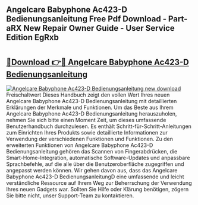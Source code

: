 ## Angelcare Babyphone Ac423-D Bedienungsanleitung Free Pdf Download - Part-aRX New Repair Owner Guide - User Service Edition EgRxb

# <h2><a href="http://df1uix.blite.top/?on=Angelcare+Babyphone+Ac423-D+Bedienungsanleitung">🔗Download 👉🔴 Angelcare Babyphone Ac423-D Bedienungsanleitung</a></h2>

[![Angelcare Babyphone Ac423-D Bedienungsanleitung new download](https://i.imgur.com/lujVjoI.png)](http://df1uix.blite.top/?on=Angelcare+Babyphone+Ac423-D+Bedienungsanleitung)
Freischaltwert Dieses Handbuch zeigt den vollen Wert Ihres neuen Angelcare Babyphone Ac423-D Bedienungsanleitung mit detaillierten Erklärungen der Merkmale und Funktionen. Um das Beste aus Ihrem Angelcare Babyphone Ac423-D Bedienungsanleitung herauszuholen, nehmen Sie sich bitte einen Moment Zeit, um dieses umfassende Benutzerhandbuch durchzulesen. Es enthält Schritt-für-Schritt-Anleitungen zum Einrichten Ihres Produkts sowie detaillierte Informationen zur Verwendung der verschiedenen Funktionen und Funktionen. Zu den erweiterten Funktionen von Angelcare Babyphone Ac423-D Bedienungsanleitung gehören das Scannen von Fingerabdrücken, die Smart-Home-Integration, automatische Software-Updates und anpassbare Sprachbefehle, auf die alle über die Benutzeroberfläche zugegriffen und angepasst werden können. Wir gehen davon aus, dass das Angelcare Babyphone Ac423-D BedienungsanleitungD eine umfassende und leicht verständliche Ressource auf Ihrem Weg zur Beherrschung der Verwendung Ihres neuen Gadgets war. Sollten Sie Hilfe oder Klärung benötigen, zögern Sie bitte nicht, unser Support-Team zu kontaktieren.
